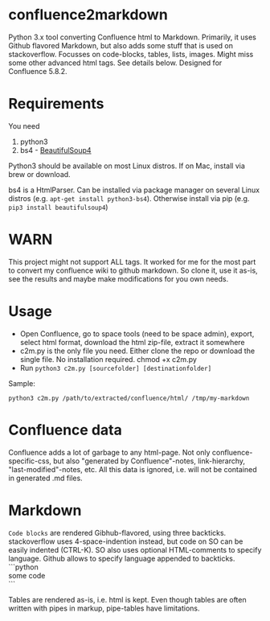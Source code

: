 # confluence2markdown
Python 3.x tool converting Confluence html to Markdown. Primarily, it uses Github flavored Markdown, but also adds some stuff that is used on stackoverflow. Focusses on code-blocks, tables, lists, images. Might miss some other advanced html tags. See details below. Designed for Confluence 5.8.2.

# Requirements
You need 
1. python3
2. bs4 - [BeautifulSoup4](https://www.crummy.com/software/BeautifulSoup/bs4/doc/)

Python3 should be available on most Linux distros. If on Mac, install via brew or download.

bs4 is a HtmlParser. Can be installed via package manager on several Linux distros (e.g. `apt-get install python3-bs4`). Otherwise install via pip (e.g. `pip3 install beautifulsoup4`)

# WARN
This project might not support ALL tags. It worked for me for the most part to convert my confluence wiki to github markdown. So clone it, use it as-is, see the results and maybe make modifications for you own needs.

# Usage
- Open Confluence, go to space tools (need to be space admin), export, select html format, download the html zip-file, extract it somewhere
- c2m.py is the only file you need. Either clone the repo or download the single file. No installation required. chmod +x c2m.py
- Run `python3 c2m.py [sourcefolder] [destinationfolder]`

Sample:
```
python3 c2m.py /path/to/extracted/confluence/html/ /tmp/my-markdown
```

# Confluence data
Confluence adds a lot of garbage to any html-page. Not only confluence-specific-css, but also "generated by Confluence"-notes, link-hierarchy, "last-modified"-notes, etc. All this data is ignored, i.e. will not be contained in generated .md files.

# Markdown

`Code blocks` are rendered Gibhub-flavored, using three backticks. stackoverflow uses 4-space-indention instead, but code on SO can be easily indented (CTRL-K). SO also uses optional HTML-comments to specify language. Github allows to specify language appended to backticks. \
\```python\
some code\
\```

Tables are rendered as-is, i.e. html is kept. Even though tables are often written with pipes in markup, pipe-tables have limitations. 


